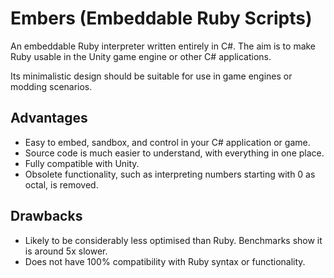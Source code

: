 # Embers (Embeddable Ruby Scripts)
An embeddable Ruby interpreter written entirely in C#. The aim is to make Ruby usable in the Unity game engine or other C# applications.

Its minimalistic design should be suitable for use in game engines or modding scenarios.

## Advantages
- Easy to embed, sandbox, and control in your C# application or game.
- Source code is much easier to understand, with everything in one place.
- Fully compatible with Unity.
- Obsolete functionality, such as interpreting numbers starting with 0 as octal, is removed.

## Drawbacks
- Likely to be considerably less optimised than Ruby. Benchmarks show it is around 5x slower.
- Does not have 100% compatibility with Ruby syntax or functionality.